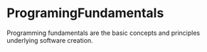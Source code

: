 # ProgramingFundamentals
Programming fundamentals are the basic concepts and principles underlying software creation.
